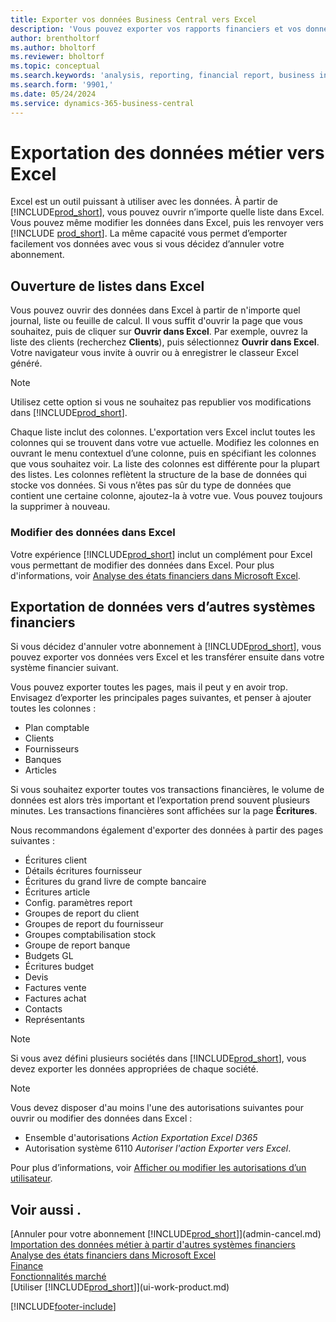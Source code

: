 ```yaml
---
title: Exporter vos données Business Central vers Excel
description: 'Vous pouvez exporter vos rapports financiers et vos données de veille économique de Business Central vers Excel, ou ouvrir vos données dans Excel.'
author: brentholtorf
ms.author: bholtorf
ms.reviewer: bholtorf
ms.topic: conceptual
ms.search.keywords: 'analysis, reporting, financial report, business intelligence, BI, Excel'
ms.search.form: '9901,'
ms.date: 05/24/2024
ms.service: dynamics-365-business-central
---
```

# <a name="export-your-business-data-to-excel"></a>Exportation des données métier vers Excel

Excel est un outil puissant à utiliser avec les données. À partir de [!INCLUDE[prod_short](includes/prod_short.md)], vous pouvez ouvrir n’importe quelle liste dans Excel. Vous pouvez même modifier les données dans Excel, puis les renvoyer vers [!INCLUDE [prod_short](includes/prod_short.md)]. La même capacité vous permet d’emporter facilement vos données avec vous si vous décidez d’annuler votre abonnement.

## <a name="opening-lists-in-excel"></a>Ouverture de listes dans Excel

Vous pouvez ouvrir des données dans Excel à partir de n'importe quel journal, liste ou feuille de calcul. Il vous suffit d'ouvrir la page que vous souhaitez, puis de cliquer sur **Ouvrir dans Excel**. Par exemple, ouvrez la liste des clients (recherchez **Clients**), puis sélectionnez **Ouvrir dans Excel**. Votre navigateur vous invite à ouvrir ou à enregistrer le classeur Excel généré.  

> [!NOTE]
> Utilisez cette option si vous ne souhaitez pas republier vos modifications dans [!INCLUDE[prod_short](includes/prod_short.md)].  

Chaque liste inclut des colonnes. L'exportation vers Excel inclut toutes les colonnes qui se trouvent dans votre vue actuelle. Modifiez les colonnes en ouvrant le menu contextuel d’une colonne, puis en spécifiant les colonnes que vous souhaitez voir. La liste des colonnes est différente pour la plupart des listes. Les colonnes reflètent la structure de la base de données qui stocke vos données. Si vous n’êtes pas sûr du type de données que contient une certaine colonne, ajoutez-la à votre vue. Vous pouvez toujours la supprimer à nouveau.  

### <a name="edit-data-in-excel"></a>Modifier des données dans Excel

Votre expérience [!INCLUDE[prod_short](includes/prod_short.md)] inclut un complément pour Excel vous permettant de modifier des données dans Excel. Pour plus d'informations, voir [Analyse des états financiers dans Microsoft Excel](finance-analyze-excel.md).  

## <a name="exporting-data-to-other-finance-systems"></a>Exportation de données vers d’autres systèmes financiers

Si vous décidez d'annuler votre abonnement à [!INCLUDE[prod_short](includes/prod_short.md)], vous pouvez exporter vos données vers Excel et les transférer ensuite dans votre système financier suivant.  

Vous pouvez exporter toutes les pages, mais il peut y en avoir trop. Envisagez d’exporter les principales pages suivantes, et penser à ajouter toutes les colonnes :  

* Plan comptable  
* Clients  
* Fournisseurs  
* Banques  
* Articles  

Si vous souhaitez exporter toutes vos transactions financières, le volume de données est alors très important et l’exportation prend souvent plusieurs minutes. Les transactions financières sont affichées sur la page **Écritures**.  

Nous recommandons également d'exporter des données à partir des pages suivantes :  

* Écritures client  
* Détails écritures fournisseur  
* Écritures du grand livre de compte bancaire  
* Écritures article  
* Config. paramètres report  
* Groupes de report du client  
* Groupes de report du fournisseur  
* Groupes comptabilisation stock  
* Groupe de report banque  
* Budgets GL  
* Écritures budget  
* Devis  
* Factures vente  
* Factures achat  
* Contacts  
* Représentants  

> [!NOTE]  
> Si vous avez défini plusieurs sociétés dans [!INCLUDE[prod_short](includes/prod_short.md)], vous devez exporter les données appropriées de chaque société.

> [!NOTE]
> Vous devez disposer d'au moins l'une des autorisations suivantes pour ouvrir ou modifier des données dans Excel :
>
> * Ensemble d'autorisations *Action Exportation Excel D365*  
> * Autorisation système 6110 *Autoriser l'action Exporter vers Excel*.  

Pour plus d’informations, voir [Afficher ou modifier les autorisations d’un utilisateur](ui-define-granular-permissions.md#get-an-overview-of-a-users-permissions).

## <a name="see-also"></a>Voir aussi .

[Annuler pour votre abonnement [!INCLUDE[prod_short](includes/prod_short.md)]](admin-cancel.md)  
[Importation des données métier à partir d'autres systèmes financiers](across-import-data-configuration-packages.md)  
[Analyse des états financiers dans Microsoft Excel](finance-analyze-excel.md)  
[Finance](finance.md)  
[Fonctionnalités marché](ui-across-business-areas.md)  
[Utiliser [!INCLUDE[prod_short](includes/prod_short.md)]](ui-work-product.md)  


[!INCLUDE[footer-include](includes/footer-banner.md)]
